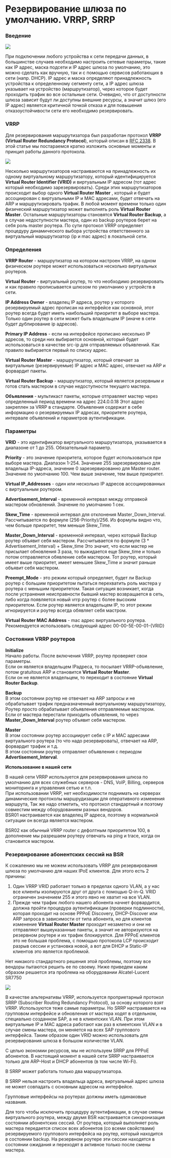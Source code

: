 # Резервирование шлюза по умолчанию. VRRP, SRRP

### **Введение**

![](../../.gitbook/assets/1%20%281%29.png)

При подключении любого устройства к сети передачи данных, в большинстве случаев необходимо настроить сетевые параметры, такие как IP адрес, маска подсети и IP адрес шлюза по умолчанию, это можно сделать как вручную, так и с помощью сервисов работающих в сети \(напр. DHCP\). IP адрес и маска определяют принадлежность устройства к определенному сегменту сети, а IP адрес шлюза указывает на устройство \(маршрутизатор\), через которое будет проходить трафик во все остальные сети. Очевидно, что от доступности шлюза зависит будут ли доступны внешние ресурсы, а значит шлюз \(его IP адрес\) является критичной точкой отказа и для повышения отказоустойчивости сети его необходимо резервировать.

### **VRRP**

Для резервирования маршрутизатора был разработан протокол **VRRP \(Virtual Router Redundancy Protocol**\), который описан в [RFC 2338](http://tools.ietf.org/html/rfc2338). В этой статье мы постараемся кратко изложить основные моменты и принцип работы данного протокола.

![](../../.gitbook/assets/2%20%282%29.png)

Несколько маршрутизаторов настраиваются на принадлежность их одному виртуальному маршрутизатору, который идентифицируется **Virtual Router Identifier \(VRID\)** и виртуальным IP адресом \(тот адрес который необходимо зарезервировать\). Среди этих маршрутизаторов происходит выбор одного **Virtual Router Master** , который и будет ассоциирован с виртуальными IP и MAC адресами, будет отвечать на ARP и маршрутизировать трафик. В любой момент времени только один физический маршрутизатор может выполнять роль **Virtual Router Master**. Остальные маршрутизаторы становятся **Virtual Router Backup**, а в случае недоступности мастера, один из backup роутеров берет на себя роль master роутера. По сути протокол VRRP определяет процедуру динамического выбора устройства ответственного за виртуальный маршрутизатор \(ip и mac адрес\) в локальной сети.

### **Определения**

**VRRP Router** - маршрутизатор на котором настроен VRRP, на одном физическом роутере может использоваться несколько виртуальных роутеров.

**Virtual Router** - виртуальный роутер, то что необходимо резервировать и как правило прописывается шлюзом по умолчанию у устройств в сети.

**IP Address Owner** - владелец IP адреса, роутер у которого резервируемый адрес прописан на интерфейсе как основной, этот роутер всегда будет иметь наибольший приоритет в выборе мастера. Только один роутер в сети может быть владельцем IP \(иначе в сети будет дублирование ip адресов\).

**Primary IP Address** - если на интерфейсе прописано несколько IP адресов, то среди них выбирается основной, который будет использоваться в качестве src-ip для отправляемых объявлений. Как правило выбирается первый по списку адрес.

**Virtual Router Master** - маршрутизатор, который отвечает за виртуальные \(резервируемые\) IP адрес и MAC адрес, отвечает на ARP и форвардит пакеты.

**Virtual Router Backup** - маршрутизатор, который является резервным и готов стать мастером в случае недоступности текущего мастера.

**Объявления** - мультикаст пакеты, которые отправляет мастер через определенный период времени на адрес 224.0.0.18 Этот адрес закреплен за VRRP в стандарте. Объявления содержат в себе информацию о резервируемых IP адресах, приоритете роутера, интервале объявлений и параметров аутентификации.

### **Параметры**

**VRID** - это идентификатор виртуального маршрутизатора, указывается в диапазоне от 1 до 255. Обязательный параметр.

**Priority** - это значение приоритета, которое будет использоваться при выборе мастера. Диапазон 1-254. Значение 255 зарезервировано для владельца IP-адреса, значение 0 зарезервированно для Master router. Значение по умолчанию 100. Чем выше значение, тем выше приоритет.

 **Virtual IP\_Addresses** - один или несколько IP адресов ассоциированных с виртуальным роутером.

**Advertisement\_Interval** - временной интервал между отправкой мастером обновлений. Значение по умолчанию 1 сек.

**Skew\_Time** - временной интервал для отклонения Master\_Down\_Interval. Рассчитывается по формуле \(256-Priority\)/256. Из формулы видно что, чем больше приоритет, тем меньше Skew\_Time.

**Master\_Down\_Interval** - временной интервал, через который Backup роутер объявит себя мастером. Рассчитывается по формуле \(3 \* Advertisement\_Interval\) + Skew\_time  Это значит, что если мастер не присылает обновления 3 раза, то выжидается еще Skew\_time  и только потом отправляется обявление себя мастером. Тот роутер, который имеет выше приоритет, имеет меньшее Skew\_Time и значит раньше объявит себя мастером.

**Preempt\_Mode** - это режим который определяет, будет ли Backup роутер с большим приоритетом пытаться перехватить роль мастера у роутера с меньшим приоритетом. Такая ситуация возникает, когда после устранения неисправности бывший мастер возвращается в сеть, либо когда появляется новый vrrp роутер с более высоким приоритетом. Если роутер является владельцем IP, то этот режим игнорируется и роутер всегда обявляет себя мастром.

**Virtual Router MAC Address** - mac адрес виртуального роутера. Рекомендуется использовать следующий адрес 00-00-5E-00-01-{VRID}

### **Состояния VRRP роутеров**

**Initialize**  
Начало работы. После включения VRRP, роутер проверяет свои параметры.  
Если он является владельцем IPадреса, то посылает VRRP-объявление, потом gratuitous ARP и становится **Virtual Router Master**.  
Если он не является владельцем, то переходит в состояние **Virtual Router Backup**.

**Backup**  
В этом состоянии роутер не отвечает на ARP запросы и не обрабатывает трафик предназначенный виртуальному маршрутизатору, Роутер просто обрабатывает объявления отправляемые мастером. Если от мастера перестали приходить объявления, то через **Master\_Down\_Interval** роутер объявит себя мастером.

**Master**  
В этом состоянии роутер ассоциирует себя с IP и MAC адресами виртуального роутера \(то что надо резервировать\), отвечает на ARP, форвардит трафик и т.д.  
В этом состоянии роутер отправляет объявления с периодом **Advertisement\_Interval**.    


**Использование в нашей сети**

В нашей сети VRRP используется для резервирования шлюза по умолчанию для всех служебных серверов - DNS, VoIP, Billing, серверов мониторинга и управления сетью и т.п.  
При использовании VRRP, нет необходимости поднимать на серверах динамические протоколы маршрудизации для оперативного изменения маршрута, Так же надо отметить, что протокол стандартный и поэтому совместим между оборудованием разных вендоров.  
BSR01 настраивается как владелец IP адреса, поэтому в нормальной ситуации он всегда является мастером.

BSR02 как обычный VRRP router с дефолтным приоритетом 100, в дополнение мы разрешаем роутеру отвечать на ping и trace, когда он становится мастером.

### **Резервирование абонентских сессий на BSR**

К сожалению мы не можем использовать VRRP для резервирования шлюза по умолчанию для наших IPoE клиентов. Для этого есть 2 причины:

1. Один VRRP VRID работает только в пределах одного VLAN, а у нас все клиенты изолируются друг от друга с помощью Q-in-Q. VRID ограничен значением 255 и этого явно не хватит на все VLAN.
2. Прежде чем трафик любого нашего абонента начнет форвардится, должна пройти процедура аутентификации \(проверки подлинности\), которая проходит на основе PPPoE Discovery, DHCP-Discover или ARP запроса в зависимости от типа абонента, но для клиентов изменение **Virtual Router Master**  проходит незаметно и они не отправляют вышеуказанные пакеты, а значит не авторизуются на резервном роутере и их трафик блокируется. Для PPPoE клиентов это не большая проблема, с помощью протокола LCP происходит разрыв сессии и установка новой, а вот для DHCP и Static-IP клиентов это является проблемой.

Нет никакого стандартного решения этой проблемы, поэтому все вендоры пытаются решить ее по своему. Ниже приведем каким образом решается эта проблема на оборудовании Alcatel-Lucent SR7750

![](../../.gitbook/assets/3%20%281%29.png)

В качестве альтернативы VRRP, используется проприетарный протокол SRRP \(Subscriber Routing Redundancy Protocol\), за основу которого взят VRRP. Используются теже самые параметры. Но SRRP настраивается на групповом интерфейсе и обновления от мастера ходят в отдельном, специально созданном SAP, а не в клиентских VLAN. При этом виртуальные IP и MAC адреса работают как раз в клиентских VLAN и в случае смены мастера, он меняется на всех SAP группового интерфейса. Таким образом один VRID можно использовать для резервирования шлюза в большом количестве VLAN.

С целью экономии ресурсов, мы не используем SRRP для PPPoE абонентов. В настоящий момент в нашей сети SRRP настраивается только для ARP-Host и DHCP абонентов \(в том числе Wi-Fi\).

В SRRP может работать только два маршрутизатора.

В SRRP нельзя настроить владельца адреса, виртуальный адрес шлюза не может совпадать с основным адресом на интерфейсе.

Групповые интерфейсы на роутерах должны иметь одинаковые названия.

Для того чтобы исключить процедуру аутентификации, в случае смены виртуального роутера, между двумя BSR настраивается синхронизация состоянии абонентских сессий. От роутера, который выполняет роль мастера передается список всех абонентов \(со всеми свойствами\) резервируемого группового интерфейса на роутер, который находится в состоянии backup. На резервном роутере эти сессии находятся в состоянии ожидания и переходят в активное только после смены мастера.

